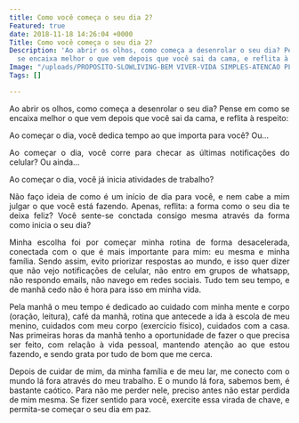```yaml
---
title: Como você começa o seu dia 2?
Featured: true
date: 2018-11-18 14:26:04 +0000
Title: Como você começa o seu dia 2?
Description: 'Ao abrir os olhos, como começa a desenrolar o seu dia? Pense em como
  se encaixa melhor o que vem depois que você sai da cama, e reflita à respeito:'
Image: "/uploads/PROPOSITO-SLOWLIVING-BEM VIVER-VIDA SIMPLES-ATENCAO PLENA-BLOG.jpg"
Tags: []

---
```

<p align="justify">Ao abrir os olhos, como começa a desenrolar o seu dia? Pense em como se encaixa melhor o que vem depois que você sai da cama, e reflita à respeito:</p>

<p align="justify">Ao começar o dia, você dedica tempo ao que importa para você? Ou…</p>

<p align="justify">Ao começar o dia, você corre para checar as últimas notificações do celular? Ou ainda…</p>

<p align="justify">Ao começar o dia, você já inicia atividades de trabalho?</p>

<p align="justify">Não faço ideia de como é um início de dia para você, e nem cabe a mim julgar o que você está fazendo. Apenas, reflita: a forma como o seu dia te deixa feliz? Você sente-se conctada consigo mesma através da forma como inicia o seu dia?</p>

<p align="justify">Minha escolha foi por começar minha rotina de forma desacelerada, conectada com o que é mais importante para mim: eu mesma e minha família. Sendo assim, evito priorizar respostas ao mundo, e isso quer dizer que não vejo notificações de celular, não entro em grupos de whatsapp, não respondo emails, não navego em redes sociais. Tudo tem seu tempo, e de manhã cedo não é hora para isso em minha vida.</p>

<p align="justify">Pela manhã o meu tempo é dedicado ao cuidado com minha mente e corpo (oração, leitura), café da manhã, rotina que antecede a ida à escola de meu menino, cuidados com meu corpo (exercício físico), cuidados com a casa. Nas primeiras horas da manhã tenho a oportunidade de fazer o que precisa ser feito, com relação à vida pessoal, mantendo atenção ao que estou fazendo, e sendo grata por tudo de bom que me cerca.</p>

<p align="justify">Depois de cuidar de mim, da minha família e de meu lar, me conecto com o mundo lá fora através do meu trabalho. E o mundo lá fora, sabemos bem, é bastante caótico. Para não me perder nele, preciso antes não estar perdida de mim mesma. Se fizer sentido para você, exercite essa virada de chave, e permita-se começar o seu dia em paz.</p>